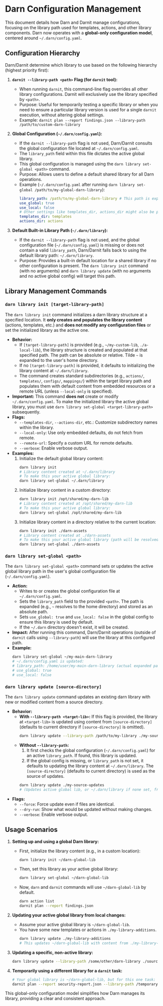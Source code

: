 # Darn Configuration Management

This document details how Darn and Darnit manage configurations, focusing on the library path used for templates, actions, and other library components. Darn now operates with a **global-only configuration model**, centered around `~/.darn/config.yaml`.

## Configuration Hierarchy

Darn/Darnit determine which library to use based on the following hierarchy (highest priority first):

1.  **`darnit --library-path <path>` Flag (for `darnit` tool):**
    *   When running `darnit`, this command-line flag overrides all other library configurations. Darnit will exclusively use the library specified by `<path>`.
    *   Purpose: Useful for temporarily testing a specific library or when you need to ensure a particular library version is used for a single `darnit` execution, without altering global settings.
    *   Example: `darnit plan --report findings.json --library-path /path/to/custom-darn-library`

2.  **Global Configuration (`~/.darn/config.yaml`):**
    *   If the `darnit --library-path` flag is not used, Darn/Darnit consults the global configuration file located at `~/.darn/config.yaml`.
    *   The `library_path` field within this file dictates the active global library.
    *   This global configuration is managed using the `darn library set-global <path>` command.
    *   Purpose: Allows users to define a default shared library for all Darn operations.
    *   Example (`~/.darn/config.yaml` after running `darn library set-global /path/to/my-global-darn-library`):
        ```yaml
        library_path: /path/to/my-global-darn-library # This path is expanded, e.g., ~ is resolved
        use_global: true
        use_local: false 
        # Other settings like templates_dir, actions_dir might also be present
        templates_dir: templates
        actions_dir: actions
        ```

3.  **Default Built-in Library Path (`~/.darn/library`):**
    *   If the `darnit --library-path` flag is not used, and the global configuration file (`~/.darn/config.yaml`) is missing or does not contain a valid `library_path`, Darn/Darnit falls back to using the default library path: `~/.darn/library`.
    *   Purpose: Provides a built-in default location for a shared library if no other configuration is present. The `darn library init` command (with no arguments) and `darn library update` (with no arguments and no active global config) will target this path.

## Library Management Commands

### `darn library init [target-library-path]`

The `darn library init` command initializes a darn library structure at a specified location. It **only creates and populates the library content** (actions, templates, etc.) and **does not modify any configuration files** or set the initialized library as the active one.

*   **Behavior:**
    *   If `[target-library-path]` is provided (e.g., `~/my-custom-lib`, `./a-local-lib`), the library structure is created and populated at that specified path. The path can be absolute or relative. Tilde `~` is expanded to the user's home directory.
    *   If no `[target-library-path]` is provided, it defaults to initializing the library content at `~/.darn/library`.
    *   The command creates standard subdirectories (e.g., `actions/`, `templates/`, `configs/`, `mappings/`) within the target library path and populates them with default content from embedded resources or a remote URL (unless `--local-only` is specified).
*   **Important:** This command **does not** create or modify `~/.darn/config.yaml`. To make the initialized library the active global library, you must use `darn library set-global <target-library-path>` subsequently.
*   **Flags:**
    *   `--templates-dir`, `--actions-dir`, etc.: Customize subdirectory names within the library.
    *   `--local-only`: Use only embedded defaults, do not fetch from remote.
    *   `--remote-url`: Specify a custom URL for remote defaults.
    *   `--verbose`: Enable verbose output.
*   **Examples:**
    1.  Initialize the default global library content:
        ```bash
        darn library init
        # Library content created at ~/.darn/library
        # To make this your active global library:
        darn library set-global ~/.darn/library
        ```
    2.  Initialize library content in a custom directory:
        ```bash
        darn library init /opt/shared/my-darn-lib
        # Library content created at /opt/shared/my-darn-lib
        # To make this your active global library:
        darn library set-global /opt/shared/my-darn-lib
        ```
    3.  Initialize library content in a directory relative to the current location:
        ```bash
        darn library init ./darn-assets
        # Library content created at ./darn-assets
        # To make this your active global library (path will be resolved to absolute):
        darn library set-global ./darn-assets
        ```

### `darn library set-global <path>`

The `darn library set-global <path>` command sets or updates the active global library path in the user's global configuration file (`~/.darn/config.yaml`).

*   **Action:**
    *   Writes to or creates the global configuration file at `~/.darn/config.yaml`.
    *   Sets the `library_path` field to the provided `<path>`. The path is expanded (e.g., `~` resolves to the home directory) and stored as an absolute path.
    *   Sets `use_global: true` and `use_local: false` in the global config to ensure this library is used by default.
    *   If the `~/.darn` directory doesn't exist, it will be created.
*   **Impact:** After running this command, Darn/Darnit operations (outside of `darnit` calls using `--library-path`) will use the library at this configured path.
*   **Example:**
    ```bash
    darn library set-global ~/my-main-darn-library
    # ~/.darn/config.yaml is updated:
    # library_path: /home/user/my-main-darn-library (actual expanded path)
    # use_global: true
    # use_local: false
    ```

### `darn library update [source-directory]`

The `darn library update` command updates an existing darn library with new or modified content from a source directory.

*   **Behavior:**
    *   **With `--library-path <target-lib>`:** If this flag is provided, the library at `<target-lib>` is updated using content from `[source-directory]` (defaults to current directory if `[source-directory]` is omitted).
        ```bash
        darn library update --library-path /path/to/my-library ./my-source-updates
        ```
    *   **Without `--library-path`:**
        1.  It first checks the global configuration (`~/.darn/config.yaml`) for an active `library_path`. If found, this library is updated.
        2.  If the global config is missing, or `library_path` is not set, it defaults to updating the library content at `~/.darn/library`.
        The `[source-directory]` (defaults to current directory) is used as the source of updates.
        ```bash
        darn library update ./my-source-updates 
        # (Updates active global lib, or ~/.darn/library if none set, from ./my-source-updates)
        ```
*   **Flags:**
    *   `--force`: Force update even if files are identical.
    *   `--dry-run`: Show what would be updated without making changes.
    *   `--verbose`: Enable verbose output.

## Usage Scenarios

1.  **Setting up and using a global Darn library:**
    *   First, initialize the library content (e.g., in a custom location):
        ```bash
        darn library init ~/darn-global-lib
        ```
    *   Then, set this library as your active global library:
        ```bash
        darn library set-global ~/darn-global-lib
        ```
    *   Now, `darn` and `darnit` commands will use `~/darn-global-lib` by default.
        ```bash
        darn action list 
        darnit plan --report findings.json 
        ```

2.  **Updating your active global library from local changes:**
    *   Assume your active global library is `~/darn-global-lib`.
    *   You have some new templates or actions in `./my-library-additions`.
        ```bash
        darn library update ./my-library-additions
        # This updates ~/darn-global-lib with content from ./my-library-additions
        ```

3.  **Updating a specific, non-active library:**
    ```bash
    darn library update --library-path /some/other/darn-library ./source-for-other-lib
    ```

4.  **Temporarily using a different library for a `darnit` task:**
    ```bash
    # Your global library is ~/darn-global-lib, but for this one task:
    darnit plan --report security-report.json --library-path /temporary/test-library
    ```

This global-only configuration model simplifies how Darn manages its library, providing a clear and consistent approach.
